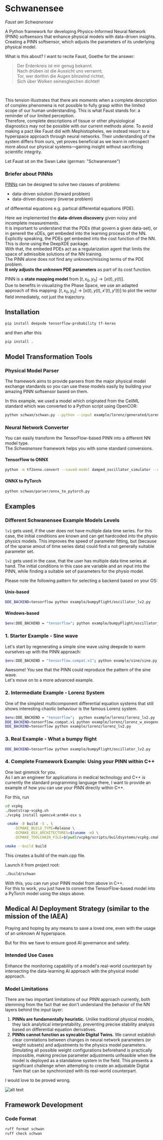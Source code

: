 # Schwanensee

*Faust am Schwanensee*

A Python framework for developing Physics-Informed Neural Network (PINN) softsensors that enhance physical models with data-driven insights. \
Creating a PINN softsensor, which adjusts the parameters of its underlying physical model.

What is this about? I want to recite Faust, Goethe for the answer:

<blockquote>
Der Erdenkreis ist mir genug bekannt.<br>
Nach drüben ist die Aussicht uns verrannt;<br>
Tor, wer dorthin die Augen blinzelnd richtet,<br>
Sich über Wolken seinesgleichen dichtet!
</blockquote><br />

This tension illustrates that there are moments when a complete description of complex phenomena is not possible to fully grasp within the limited scope of our human understanding. This is what Faust stands for: a reminder of our limited perception. \
Therefore, complete descriptions of tissue or other physiological diagnostics may not be possible with our current methods alone. To avoid making a pact like Faust did with Mephistopheles, we instead resort to a hyperspace approach through neural networks. Their understanding of the system differs from ours, yet proves beneficial as we learn in retrospect more about our physical systems—gaining insight without sacrificing scientific integrity.<br/>

Let Faust sit on the Swan Lake (german: "Schwanensee")


### Briefer about PINNs

[PINNs](https://maziarraissi.github.io/PINNs/) can be designed to solve two classes of problems:
- data-driven solution (forward problem)
- data-driven discovery (inverse problem)

of differential equations e.g. partical differential equations (PDE).

Here we implemented the **data-driven discovery** given noisy and incomplete measurements.<br/>
It is important to understand that the PDEs (that govern a given data-set), or in generell the xDEs, get embeded into the learning process of the NN.<br/>
Explicitly speaking, the PDEs get embeded into the cost function of the NN. This is done using the DeepXDE package.<br/>
With that, the embeded PDEs act as a regularization agent that limits the space of admissible solutions of the NN training.<br/>
The PINN alone does not find any unknown/missing terms of the PDE problem.<br/>
**It only adjusts the unknown PDE parameters** as part of its cost function.

PINN is a **state mapping model** from $[t,x_0,y_0]→[x(t),y(t)]$.<br/>
Due to benefits in visualizing the Phase Space, we use an adapted approach of this mapping: $[t,x_0,y_0]→[x(t),y(t),x'(t),y'(t)]$ to plot the vector field immediately, not just the trajectory.

## Installation

```bash
pip install deepxde tensorflow-probability tf-keras
```

and then after this

```bash
pip install .
```


## Model Transformation Tools

### Physical Model Parser

The framework aims to provide parsers from the major physical model exchange standards so you can use these models easily by building your amazing PINN softsensor based on them.<br/>

In this example, we used a model which originated from the CellML standard which was converted to a Python script using OpenCOR:

```bash
python schwan/schwan.py --python --input example/lorenz/generated/Lorenz_1963.py
```

### Neural Network Converter

You can easily transform the TensorFlow-based PINN into a different NN model type.<br/>
The *Schwanensee* framework helps you with some standard conversions.

#### TensorFlow to ONNX

```bash
python -m tf2onnx.convert --saved-model damped_oscillator_simulator --output model.onnx
```

#### ONNX to PyTorch

```bash
python schwan/parser/onnx_to_pytorch.py
```


## Examples

### Different Schwanensee Example Models Levels

```lv1``` gets used, if the user does not have multiple data time series. For this case, the initial conditions are known and can get hardcoded into the physio physics models. This improves the speed of parameter fitting, but (because of the sparse amout of time series data) could find a not generally suitable parameter set.

```lv2``` gets used in the case, that the user has multiple data time series at hand. The initial conditions in this case are variable and an input into the PINN, while finding a suitable set of parameters for the physio model.

Please note the following pattern for selecting a backend based on your OS:

#### Unix-based

```bash
DDE_BACKEND=tensorflow python example/bumpyFlight/oscillator_lv2.py
```

#### Windows-based

```bash
$env:DDE_BACKEND = "tensorflow"; python example/bumpyFlight/oscillator_lv2.py
```

### 1. Starter Example - Sine wave

Let's start by regenerating a simple sine wave using deepxde to warm ourselves up with the PINN approach:

```bash
$env:DDE_BACKEND = "tensorflow.compat.v1"; python example/sine/sine.py
```

Awesome! You see that the PINN could reproduce the pattern of the sine wave.<br/>
Let's move on to a more advanced example.

### 2. Intermediate Example - Lorenz System

One of the simplest multicomponent differential equation systems that still shows interesting chaotic behaviour is the famous Lorenz system.

```bash
$env:DDE_BACKEND = "tensorflow";  python example/lorenz/lorenz_lv2.py
DDE_BACKEND=tensorflow.compat.v1 python example/lorenz/lorenz_w_exogenous_stimulus_lv1.py
DDE_BACKEND=tensorflow python example/lorenz/lorenz_lv2.py
```

### 3. Real Example - What a bumpy flight

```bash
DDE_BACKEND=tensorflow python example/bumpyFlight/oscillator_lv2.py
```

### 4. Complete Framework Example: Using your PINN within C++

One last gimmick for you.<br/>
As I am an engineer for applications in medical technology and C++ is currently the standard programming language there, I want to provide an example of how you can use your PINN directly within C++.

For this, run
```bash
cd vcpkg
./bootstrap-vcpkg.sh
./vcpkg install opencv4:arm64-osx s

 cmake -B build -S . \
    -DCMAKE_BUILD_TYPE=Release \
    -DCMAKE_OSX_ARCHITECTURES=$(uname -m) \
    -DCMAKE_TOOLCHAIN_FILE=$(pwd)/vcpkg/scripts/buildsystems/vcpkg.cmake

cmake --build build
```
This creates a build of the main.cpp file.<br/>

Launch it from project root:
```bash
./build/schwan
```

With this, you can run your PINN model from above in C++. <br/>
For this to work, you just have to convert the TensorFlow-based model into a PyTorch model using the steps above.


## Medical AI Deployment Strategy (similar to the mission of the IAEA)

Praying and hoping by any means to save a loved one, even with the usage of an unknown AI hyperspace.

But for this we have to ensure good AI governance and safety.


### Intended Use Cases

Enhance the monitoring capability of a model's real-world counterpart by intersecting the data-learning AI approach with the physical model approach.

### Model Limitations

There are two important limitations of our PINN approach currently, both stemming from the fact that we don't understand the behavior of the NN layers behind the input layer:

1. **PINNs are fundamentally heuristic.** Unlike traditional physical models, they lack analytical interpretability, preventing precise stability analysis based on differential equation derivatives.
2. **PINNs cannot function as syncable Digital Twins.** We cannot establish clear correlations between changes in neural network parameters (or weight subsets) and adjustments to the physics model parameters. Simulating all possible weight configurations beforehand is practically impossible, making precise parameter adjustments unfeasible when the model is deployed as a standalone system in the field. This presents a significant challenge when attempting to create an adjustable Digital Twin that can be synchronized with its real-world counterpart.

I would love to be proved wrong.

![alt text](out/doc/model_deployment_strategy/ModelDeploymentStrategy.png)


## Framework Development

### Code Format

```bash
ruff format schwan
ruff check schwan
```
